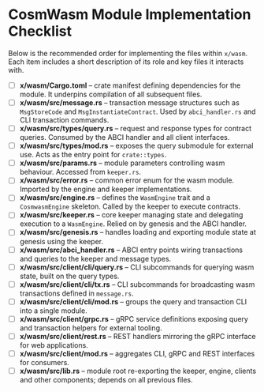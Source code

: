 # CosmWasm Module Implementation Checklist

Below is the recommended order for implementing the files within `x/wasm`. Each item includes a short description of its role and key files it interacts with.

- [ ] **x/wasm/Cargo.toml** – crate manifest defining dependencies for the module. It underpins compilation of all subsequent files.
- [ ] **x/wasm/src/message.rs** – transaction message structures such as `MsgStoreCode` and `MsgInstantiateContract`. Used by `abci_handler.rs` and CLI transaction commands.
- [ ] **x/wasm/src/types/query.rs** – request and response types for contract queries. Consumed by the ABCI handler and all client interfaces.
- [ ] **x/wasm/src/types/mod.rs** – exposes the query submodule for external use. Acts as the entry point for `crate::types`.
- [ ] **x/wasm/src/params.rs** – module parameters controlling wasm behaviour. Accessed from `keeper.rs`.
- [ ] **x/wasm/src/error.rs** – common error enum for the wasm module. Imported by the engine and keeper implementations.
- [ ] **x/wasm/src/engine.rs** – defines the `WasmEngine` trait and a `CosmwasmEngine` skeleton. Called by the keeper to execute contracts.
- [ ] **x/wasm/src/keeper.rs** – core keeper managing state and delegating execution to a `WasmEngine`. Relied on by genesis and the ABCI handler.
- [ ] **x/wasm/src/genesis.rs** – handles loading and exporting module state at genesis using the keeper.
- [ ] **x/wasm/src/abci_handler.rs** – ABCI entry points wiring transactions and queries to the keeper and message types.
- [ ] **x/wasm/src/client/cli/query.rs** – CLI subcommands for querying wasm state, built on the query types.
- [ ] **x/wasm/src/client/cli/tx.rs** – CLI subcommands for broadcasting wasm transactions defined in `message.rs`.
- [ ] **x/wasm/src/client/cli/mod.rs** – groups the query and transaction CLI into a single module.
- [ ] **x/wasm/src/client/grpc.rs** – gRPC service definitions exposing query and transaction helpers for external tooling.
- [ ] **x/wasm/src/client/rest.rs** – REST handlers mirroring the gRPC interface for web applications.
- [ ] **x/wasm/src/client/mod.rs** – aggregates CLI, gRPC and REST interfaces for consumers.
- [ ] **x/wasm/src/lib.rs** – module root re-exporting the keeper, engine, clients and other components; depends on all previous files.
